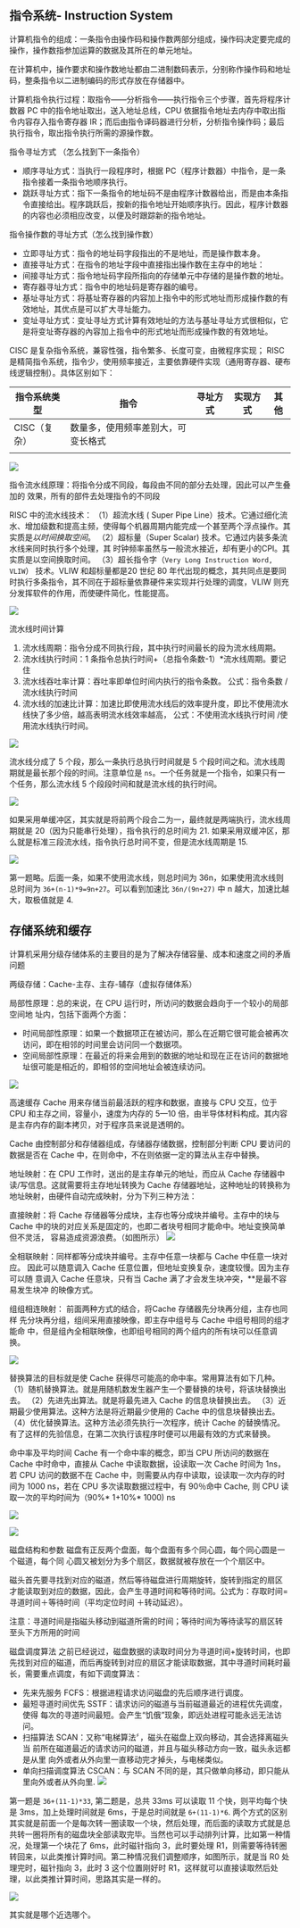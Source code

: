 ```toc
```

## 指令系统- Instruction System

计算机指令的组成：一条指令由操作码和操作数两部分组成，操作码决定要完成的操作，操作数指参加运算的数据及其所在的单元地址。

在计算机中，操作要求和操作数地址都由二进制数码表示，分别称作操作码和地址码，整条指令以二进制编码的形式存放在存储器中。

计算机指令执行过程：取指令——分析指令——执行指令三个步骤，首先将程序计数器 PC 中的指令地址取出，送入地址总线，CPU 依据指令地址去内存中取出指令内容存入指令寄存器 IR；而后由指令译码器进行分析，分析指令操作码；最后执行指令，取出指令执行所需的源操作数。

指令寻址方式 （怎么找到下一条指令）
- 顺序寻址方式：当执行一段程序时，根据 PC（程序计数器）中指令，是一条指令接着一条指令地顺序执行。
- 跳跃寻址方式：指下一条指令的地址码不是由程序计数器给出，而是由本条指令直接给出。程序跳跃后，按新的指令地址开始顺序执行。因此，程序计数器的内容也必须相应改变，以便及时跟踪新的指令地址。

指令操作数的寻址方式（怎么找到操作数）
- 立即寻址方式：指令的地址码字段指出的不是地址，而是操作数本身。
- 直接寻址方式：在指令的地址字段中直接指出操作数在主存中的地址：
- 间接寻址方式：指令地址码字段所指向的存储单元中存储的是操作数的地址。
- 寄存器寻址方式：指令中的地址码是寄存器的编号。
- 基址寻址方式：将基址寄存器的内容加上指令中的形式地址而形成操作数的有效地址，其优点是可以扩大寻址能力。
- 变址寻址方式：变址寻址方式计算有效地址的方法与基址寻址方式很相似，它是将变址寄存器的內容加上指令中的形式地址而形成操作数的有效地址。


CISC 是复杂指令系统，兼容性强，指令繁多、长度可变，由微程序实现；
RISC 是精简指令系统，指令少，使用频率接近，主要依靠硬件实现（通用寄存器、硬布线逻辑控制）。具体区别如下：

|指令系统类型|指令|寻址方式|实现方式|其他|
|-|-|-|-|-|
|CISC（复杂） |数量多，使用频率差别大，可变长格式 ||||
||||||

![](../img/032.jpeg)

指令流水线原理：将指令分成不同段，每段由不同的部分去处理，因此可以产生叠加的
效果，所有的部件去处理指令的不同段

RISC 中的流水线技术：
（1）超流水线 ( Super Pipe Line）技术。它通过细化流水、增加级数和提高主频，使得每个机器周期内能完成一个甚至两个浮点操作。其实质是*以时间换取空间*。
（2）超标量（Super Scalar) 技术。它通过内装多条流水线来同时执行多个处理，其
时钟频率虽然与一般流水接近，却有更小的CPI。其实质是以空间换取时间。
（3）超长指令字（`Very Long Instruction Word, VLIW`） 技术。VLIW 和超标量都是20 世纪 80 年代出现的概念，其共同点是要同时执行多条指令，其不同在于超标量依靠硬件来实现并行处理的调度，VLIW 则充分发挥软件的作用，而使硬件简化，性能提高。

![](../img/034.jpeg)

流水线时间计算
1. 流水线周期：指令分成不同执行段，其中执行时间最长的段为流水线周期。
2. 流水线执行时间：1 条指令总执行时间+（总指令条数-1）*流水线周期。要记住
3. 流水线吞吐率计算：吞吐率即单位时间内执行的指令条数。
	公式：指令条数 / 流水线执行时间
4. 流水线的加速比计算：加速比即使用流水线后的效率提升度，即比不使用流水线快了多少倍，越高表明流水线效率越高，
	公式：不使用流水线执行时间 /使用流水线执行时间。

![](../img/033.jpeg)

流水线分成了 5 个段，那么一条执行总执行时间就是 5 个段时间之和。流水线周期就是最长那个段的时间。注意单位是 `ns`。一个任务就是一个指令，如果只有一个任务，那么流水线 5 个段段时间和就是流水线的执行时间。

![](../img/035.jpeg)

如果采用单缓冲区，其实就是将前两个段合二为一，最终就是两端执行，流水线周期就是 20（因为只能串行处理），指令执行的总时间为 21. 如果采用双缓冲区，那么就是标准三段流水线，指令执行总时间不变，但是流水线周期是 15.

![](../img/036.jpeg)

第一题略。后面一条，如果不使用流水线，则总时间为 36n，如果使用流水线则总时间为 `36+(n-1)*9=9n+27`。可以看到加速比 `36n/(9n+27)` 中 n 越大，加速比越大，取极值就是 4.

## 存储系统和缓存

计算机采用分级存储体系的主要目的是为了解决存储容量、成本和速度之间的矛盾问题

两级存储：Cache-主存、主存-辅存（虚拟存储体系）

局部性原理：总的来说，在 CPU 运行时，所访问的数据会趋向于一个较小的局部空间地
址内，包括下面两个方面：
- 时间局部性原理：如果一个数据项正在被访问，那么在近期它很可能会被再次访问，即在相邻的时间里会访问同一个数据项。
- 空间局部性原理：在最近的将来会用到的数据的地址和现在正在访问的数据地址很可能是相近的，即相邻的空间地址会被连续访问。

![](../img/037.jpeg)

高速缓存 Cache 用来存储当前最活跃的程序和数据，直接与 CPU 交互，位于 CPU 和主存之间，容量小，速度为内存的 5—10 倍，由半导体材料构成。其内容是主存内存的副本拷贝，对于程序员来说是透明的。

Cache 由控制部分和存储器组成，存储器存储数据，控制部分判断 CPU 要访问的数据是否在 Cache 中，在则命中，不在则依据一定的算法从主存中替换。

地址映射：在 CPU 工作时，送出的是主存单元的地址，而应从 Cache 存储器中读/写信息。这就需要将主存地址转换为 Cache 存储器地址，这种地址的转换称为地址映射，由硬件自动完成映射，分为下列三种方法：

直接映射：将 Cache 存储器等分成块，主存也等分成块并编号。主存中的块与 Cache
中的块的对应关系是固定的，也即二者块号相同才能命中。地址变换简单但不灵活，
容易造成资源浪费。（如图所示）
![](../img/038.jpeg)


全相联映射：同样都等分成块并编号。主存中任意一块都与 Cache 中任意一块对应。
因此可以随意调入 Cache 任意位置，但地址变换复杂，速度较慢。因为主存可以随
意调入 Cache 任意块，只有当 Cache 满了才会发生块冲突，**是最不容易发生块冲
的映像方式。

组组相连映射： 前面两种方式的结合，将Cache 存储器先分块再分组，主存也同样
先分块再分组，组间采用直接映像，即主存中组号与 Cache 中组号相同的组才能命
中，但是组內全相联映像，也即组号相同的两个组内的所有块可以任意调换。

![](../img/039.jpeg)


替换算法的目标就是使 Cache 获得尽可能高的命中率。常用算法有如下几种。
（1）随机替换算法。就是用随机数发生器产生一个要替换的块号，将该块替换出去。
（2）先进先出算法。就是将最先进入 Cache 的信息块替换出去。
（3）近期最少使用算法。这种方法是将近期最少使用的 Cache 中的信息块替换出去。
（4）优化替换算法。这种方法必须先执行一次程序，统计 Cache 的替换情况。有了这样的先验信息，在第二次执行该程序时便可以用最有效的方式来替换。


命中率及平均时间
Cache 有一个命中率的概念，即当 CPU 所访问的数据在 Cache 中时命中，直接从 Cache 中读取数据，设读取一次 Cache 时间为 1ns，若 CPU 访问的数据不在 Cache 中，则需要从内存中读取，设读取一次内存的时间为 1000 ns，若在 CPU 多次读取数据过程中，有 90％命中 Cache, 则 CPU 读取一次的平均时间为（90%* 1+10%* 1000) ns

![](../img/040.jpeg)

![](../img/041.jpeg)


磁盘结构和参数
磁盘有正反两个盘面，每个盘面有多个同心圆，每个同心圆是一个磁道，每个同
心圆又被划分为多个扇区，数据就被存放在一个个扇区中。

磁头首先要寻找到对应的磁道，然后等待磁盘进行周期旋转，旋转到指定的扇区
才能读取到对应的数据，因此，会产生寻道时间和等待时间。公式为：存取时间=
寻道时间＋等待时间（平均定位时间 ＋转动延迟）。

注意：寻道时间是指磁头移动到磁道所需的时间；等待时间为等待读写的扇区转
至头下方所用的时间

磁盘调度算法
之前已经说过，磁盘数据的读取时间分为寻道时间+旋转时间，也即先找到对应的磁道，而后再旋转到对应的扇区才能读取数据，其中寻道时间耗时最长，需要重点调度，有如下调度算法：
- 先来先服务 FCFS：根据进程请求访问磁盘的先后顺序进行调度。
- 最短寻道时间优先 SSTF：请求访问的磁道与当前磁道最近的进程优先调度，使得
	每次的寻道时间最短。会产生“饥俄”现象，即远处进程可能永远无法访问。
- 扫描算法 SCAN：又称“电梯算法〞，磁头在磁盘上双向移动，其会选择离磁头当
	前所在磁道最近的请求访问的磁道，并且与磁头移动方向一致，磁头永远都是从里
	向外或者从外向里一直移动完才掉头，与电梯类似。
- 单向扫描调度算法 CSCAN：与 SCAN 不同的是，其只做单向移动，即只能从里向外或者从外向里.
![](../img/042.jpeg)

第一题是 `36+(11-1)*33`, 第二题是，总共 33ms 可以读取 11 个快，则平均每个快是 3ms，加上处理时间就是 6ms，于是总时间就是 `6+(11-1)*6`. 两个方式的区别其实就是前面一个是每次转一圈读取一个块，然后处理，而后面的读取方式就是总共转一圈将所有的磁盘块全部读取完毕。当然也可以手动排列计算，比如第一种情况，处理第一个块花了 6ms，此时磁针指向 3，此时要处理 R1，则需要等待转圈转回来，以此类推计算时间。第二种情况我们调整顺序，如图所示，就是当 R0 处理完时，磁针指向 3，此时 3 这个位置刚好时 R1，这样就可以直接读取然后处理，以此类推计算时间，思路其实是一样的。

![](../img/043.jpeg)

其实就是哪个近选哪个。